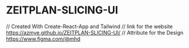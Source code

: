 # ZEITPLAN-SLICING-UI
// Created With Create-React-App and Tailwind
// link for the website https://azmye.github.io/ZEITPLAN-SLICING-UI/
// Attribute for the Design https://www.figma.com/@mhd
